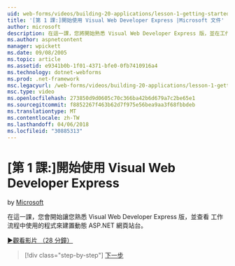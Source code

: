 ```yaml
---
uid: web-forms/videos/building-20-applications/lesson-1-getting-started-with-visual-web-developer-express
title: '[第 1 課:]開始使用 Visual Web Developer Express |Microsoft 文件'
author: microsoft
description: 在這一課，您將開始熟悉 Visual Web Developer Express 版，並在工作流程中使用的程式來建置動態查詢...
ms.author: aspnetcontent
manager: wpickett
ms.date: 09/08/2005
ms.topic: article
ms.assetid: e9341b0b-1f01-4371-bfe0-0fb7410916a4
ms.technology: dotnet-webforms
ms.prod: .net-framework
msc.legacyurl: /web-forms/videos/building-20-applications/lesson-1-getting-started-with-visual-web-developer-express
msc.type: video
ms.openlocfilehash: 273850d9d0605c70c366ba42b6d679a7c2be65e1
ms.sourcegitcommit: f8852267f463b62d7f975e56bea9aa3f68fbbdeb
ms.translationtype: MT
ms.contentlocale: zh-TW
ms.lasthandoff: 04/06/2018
ms.locfileid: "30885313"
---
```

<a name="lesson-1-getting-started-with-visual-web-developer-express"></a>[第 1 課:]開始使用 Visual Web Developer Express
====================
by [Microsoft](https://github.com/microsoft)

在這一課，您會開始讓您熟悉 Visual Web Developer Express 版，並查看 工作流程中使用的程式來建置動態 ASP.NET 網頁站台。

[&#9654;觀看影片 （28 分鐘）](https://channel9.msdn.com/Blogs/ASP-NET-Site-Videos/lesson-1-getting-started-with-visual-web-developer-express)

> [!div class="step-by-step"]
> [下一步](lesson-2-creating-a-web-forms-user-interface.md)
